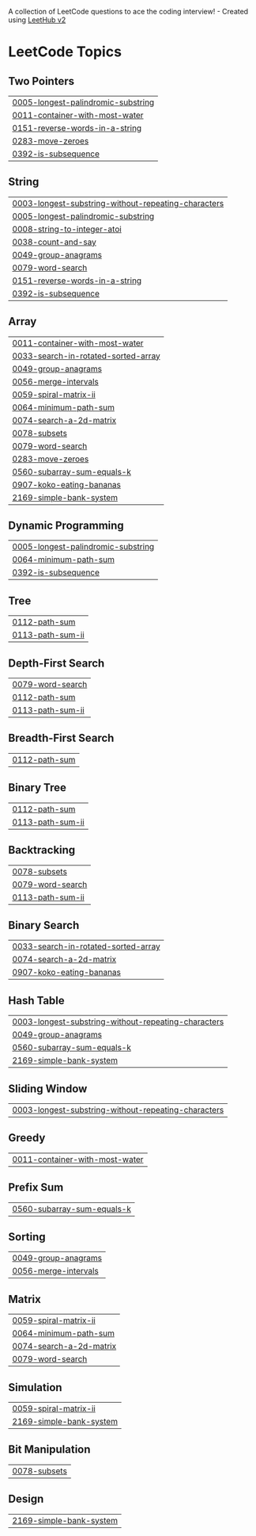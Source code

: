 A collection of LeetCode questions to ace the coding interview! - Created using [LeetHub v2](https://github.com/arunbhardwaj/LeetHub-2.0)
<!---LeetCode Topics Start-->
# LeetCode Topics
## Two Pointers
|  |
| ------- |
| [0005-longest-palindromic-substring](https://github.com/Jahnavi149/LeetSync/tree/master/0005-longest-palindromic-substring) |
| [0011-container-with-most-water](https://github.com/Jahnavi149/LeetSync/tree/master/0011-container-with-most-water) |
| [0151-reverse-words-in-a-string](https://github.com/Jahnavi149/LeetSync/tree/master/0151-reverse-words-in-a-string) |
| [0283-move-zeroes](https://github.com/Jahnavi149/LeetSync/tree/master/0283-move-zeroes) |
| [0392-is-subsequence](https://github.com/Jahnavi149/LeetSync/tree/master/0392-is-subsequence) |
## String
|  |
| ------- |
| [0003-longest-substring-without-repeating-characters](https://github.com/Jahnavi149/LeetSync/tree/master/0003-longest-substring-without-repeating-characters) |
| [0005-longest-palindromic-substring](https://github.com/Jahnavi149/LeetSync/tree/master/0005-longest-palindromic-substring) |
| [0008-string-to-integer-atoi](https://github.com/Jahnavi149/LeetSync/tree/master/0008-string-to-integer-atoi) |
| [0038-count-and-say](https://github.com/Jahnavi149/LeetSync/tree/master/0038-count-and-say) |
| [0049-group-anagrams](https://github.com/Jahnavi149/LeetSync/tree/master/0049-group-anagrams) |
| [0079-word-search](https://github.com/Jahnavi149/LeetSync/tree/master/0079-word-search) |
| [0151-reverse-words-in-a-string](https://github.com/Jahnavi149/LeetSync/tree/master/0151-reverse-words-in-a-string) |
| [0392-is-subsequence](https://github.com/Jahnavi149/LeetSync/tree/master/0392-is-subsequence) |
## Array
|  |
| ------- |
| [0011-container-with-most-water](https://github.com/Jahnavi149/LeetSync/tree/master/0011-container-with-most-water) |
| [0033-search-in-rotated-sorted-array](https://github.com/Jahnavi149/LeetSync/tree/master/0033-search-in-rotated-sorted-array) |
| [0049-group-anagrams](https://github.com/Jahnavi149/LeetSync/tree/master/0049-group-anagrams) |
| [0056-merge-intervals](https://github.com/Jahnavi149/LeetSync/tree/master/0056-merge-intervals) |
| [0059-spiral-matrix-ii](https://github.com/Jahnavi149/LeetSync/tree/master/0059-spiral-matrix-ii) |
| [0064-minimum-path-sum](https://github.com/Jahnavi149/LeetSync/tree/master/0064-minimum-path-sum) |
| [0074-search-a-2d-matrix](https://github.com/Jahnavi149/LeetSync/tree/master/0074-search-a-2d-matrix) |
| [0078-subsets](https://github.com/Jahnavi149/LeetSync/tree/master/0078-subsets) |
| [0079-word-search](https://github.com/Jahnavi149/LeetSync/tree/master/0079-word-search) |
| [0283-move-zeroes](https://github.com/Jahnavi149/LeetSync/tree/master/0283-move-zeroes) |
| [0560-subarray-sum-equals-k](https://github.com/Jahnavi149/LeetSync/tree/master/0560-subarray-sum-equals-k) |
| [0907-koko-eating-bananas](https://github.com/Jahnavi149/LeetSync/tree/master/0907-koko-eating-bananas) |
| [2169-simple-bank-system](https://github.com/Jahnavi149/LeetSync/tree/master/2169-simple-bank-system) |
## Dynamic Programming
|  |
| ------- |
| [0005-longest-palindromic-substring](https://github.com/Jahnavi149/LeetSync/tree/master/0005-longest-palindromic-substring) |
| [0064-minimum-path-sum](https://github.com/Jahnavi149/LeetSync/tree/master/0064-minimum-path-sum) |
| [0392-is-subsequence](https://github.com/Jahnavi149/LeetSync/tree/master/0392-is-subsequence) |
## Tree
|  |
| ------- |
| [0112-path-sum](https://github.com/Jahnavi149/LeetSync/tree/master/0112-path-sum) |
| [0113-path-sum-ii](https://github.com/Jahnavi149/LeetSync/tree/master/0113-path-sum-ii) |
## Depth-First Search
|  |
| ------- |
| [0079-word-search](https://github.com/Jahnavi149/LeetSync/tree/master/0079-word-search) |
| [0112-path-sum](https://github.com/Jahnavi149/LeetSync/tree/master/0112-path-sum) |
| [0113-path-sum-ii](https://github.com/Jahnavi149/LeetSync/tree/master/0113-path-sum-ii) |
## Breadth-First Search
|  |
| ------- |
| [0112-path-sum](https://github.com/Jahnavi149/LeetSync/tree/master/0112-path-sum) |
## Binary Tree
|  |
| ------- |
| [0112-path-sum](https://github.com/Jahnavi149/LeetSync/tree/master/0112-path-sum) |
| [0113-path-sum-ii](https://github.com/Jahnavi149/LeetSync/tree/master/0113-path-sum-ii) |
## Backtracking
|  |
| ------- |
| [0078-subsets](https://github.com/Jahnavi149/LeetSync/tree/master/0078-subsets) |
| [0079-word-search](https://github.com/Jahnavi149/LeetSync/tree/master/0079-word-search) |
| [0113-path-sum-ii](https://github.com/Jahnavi149/LeetSync/tree/master/0113-path-sum-ii) |
## Binary Search
|  |
| ------- |
| [0033-search-in-rotated-sorted-array](https://github.com/Jahnavi149/LeetSync/tree/master/0033-search-in-rotated-sorted-array) |
| [0074-search-a-2d-matrix](https://github.com/Jahnavi149/LeetSync/tree/master/0074-search-a-2d-matrix) |
| [0907-koko-eating-bananas](https://github.com/Jahnavi149/LeetSync/tree/master/0907-koko-eating-bananas) |
## Hash Table
|  |
| ------- |
| [0003-longest-substring-without-repeating-characters](https://github.com/Jahnavi149/LeetSync/tree/master/0003-longest-substring-without-repeating-characters) |
| [0049-group-anagrams](https://github.com/Jahnavi149/LeetSync/tree/master/0049-group-anagrams) |
| [0560-subarray-sum-equals-k](https://github.com/Jahnavi149/LeetSync/tree/master/0560-subarray-sum-equals-k) |
| [2169-simple-bank-system](https://github.com/Jahnavi149/LeetSync/tree/master/2169-simple-bank-system) |
## Sliding Window
|  |
| ------- |
| [0003-longest-substring-without-repeating-characters](https://github.com/Jahnavi149/LeetSync/tree/master/0003-longest-substring-without-repeating-characters) |
## Greedy
|  |
| ------- |
| [0011-container-with-most-water](https://github.com/Jahnavi149/LeetSync/tree/master/0011-container-with-most-water) |
## Prefix Sum
|  |
| ------- |
| [0560-subarray-sum-equals-k](https://github.com/Jahnavi149/LeetSync/tree/master/0560-subarray-sum-equals-k) |
## Sorting
|  |
| ------- |
| [0049-group-anagrams](https://github.com/Jahnavi149/LeetSync/tree/master/0049-group-anagrams) |
| [0056-merge-intervals](https://github.com/Jahnavi149/LeetSync/tree/master/0056-merge-intervals) |
## Matrix
|  |
| ------- |
| [0059-spiral-matrix-ii](https://github.com/Jahnavi149/LeetSync/tree/master/0059-spiral-matrix-ii) |
| [0064-minimum-path-sum](https://github.com/Jahnavi149/LeetSync/tree/master/0064-minimum-path-sum) |
| [0074-search-a-2d-matrix](https://github.com/Jahnavi149/LeetSync/tree/master/0074-search-a-2d-matrix) |
| [0079-word-search](https://github.com/Jahnavi149/LeetSync/tree/master/0079-word-search) |
## Simulation
|  |
| ------- |
| [0059-spiral-matrix-ii](https://github.com/Jahnavi149/LeetSync/tree/master/0059-spiral-matrix-ii) |
| [2169-simple-bank-system](https://github.com/Jahnavi149/LeetSync/tree/master/2169-simple-bank-system) |
## Bit Manipulation
|  |
| ------- |
| [0078-subsets](https://github.com/Jahnavi149/LeetSync/tree/master/0078-subsets) |
## Design
|  |
| ------- |
| [2169-simple-bank-system](https://github.com/Jahnavi149/LeetSync/tree/master/2169-simple-bank-system) |
<!---LeetCode Topics End-->